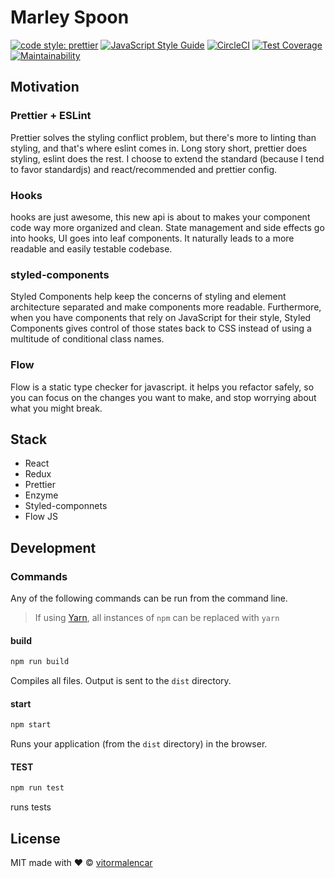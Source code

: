 # Marley Spoon

[![code style: prettier](https://img.shields.io/badge/code_style-prettier-ff69b4.svg)](https://github.com/prettier/prettier)
[![JavaScript Style Guide](https://img.shields.io/badge/code_style-standard-brightgreen.svg)](https://standardjs.com)
[![CircleCI](https://circleci.com/gh/vitormalencar/marleyspoon.svg?style=svg)](https://circleci.com/gh/vitormalencar/marleyspoon)
[![Test Coverage](https://api.codeclimate.com/v1/badges/c458950fb7d58b60b179/test_coverage)](https://codeclimate.com/github/vitormalencar/spoon/test_coverage)
[![Maintainability](https://api.codeclimate.com/v1/badges/c458950fb7d58b60b179/maintainability)](https://codeclimate.com/github/vitormalencar/spoon/maintainability)

## Motivation

### Prettier + ESLint

Prettier solves the styling conflict problem, but there's more to linting than styling, and that's where eslint comes in. Long story short, prettier does styling, eslint does the rest. I choose to extend the standard (because I tend to favor standardjs) and react/recommended and prettier config.

### Hooks

hooks are just awesome, this new api is about to makes your component code way more organized and clean. State management and side effects go into hooks, UI goes into leaf components. It naturally leads to a more readable and easily testable codebase.

### styled-components

Styled Components help keep the concerns of styling and element architecture separated and make components more readable. Furthermore, when you have components that rely on JavaScript for their style, Styled Components gives control of those states back to CSS instead of using a multitude of conditional class names.

### Flow

Flow is a static type checker for javascript.
it helps you refactor safely, so you can focus on the changes you want to make, and stop worrying about what you might break.

## Stack

- React
- Redux
- Prettier
- Enzyme
- Styled-componnets
- Flow JS

## Development

### Commands

Any of the following commands can be run from the command line.

> If using [Yarn](https://yarnpkg.com/), all instances of `npm` can be replaced with `yarn`

#### build

```sh
npm run build
```

Compiles all files. Output is sent to the `dist` directory.

#### start

```sh
npm start
```

Runs your application (from the `dist` directory) in the browser.

#### TEST

```sh
npm run test
```

runs tests

## License

MIT made with ❤️ © [vitormalencar](https://github.com/vitormalencar)
